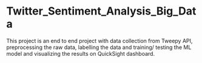 # Twitter_Sentiment_Analysis_Big_Data
This project is an end to end project with data collection from Tweepy API, preprocessing the raw data, labelling the data and training/ testing the ML model and visualizing the results on QuickSight dashboard.
